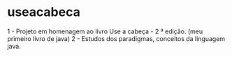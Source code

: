 # useacabeca

1 - Projeto em homenagem ao livro Use a cabeça - 2 ª edição. (meu primeiro livro de java)
2 - Estudos dos paradigmas, conceitos da linguagem java. 
